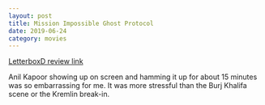 ```yaml
---
layout: post
title: Mission Impossible Ghost Protocol
date: 2019-06-24
category: movies
---
```

 
[LetterboxD review link](https://letterboxd.com/samarthbhaskar/film/mission-impossible-ghost-protocol/)

Anil Kapoor showing up on screen and hamming it up for about 15 minutes was so embarrassing for me. It was more stressful than the Burj Khalifa scene or the Kremlin break-in.